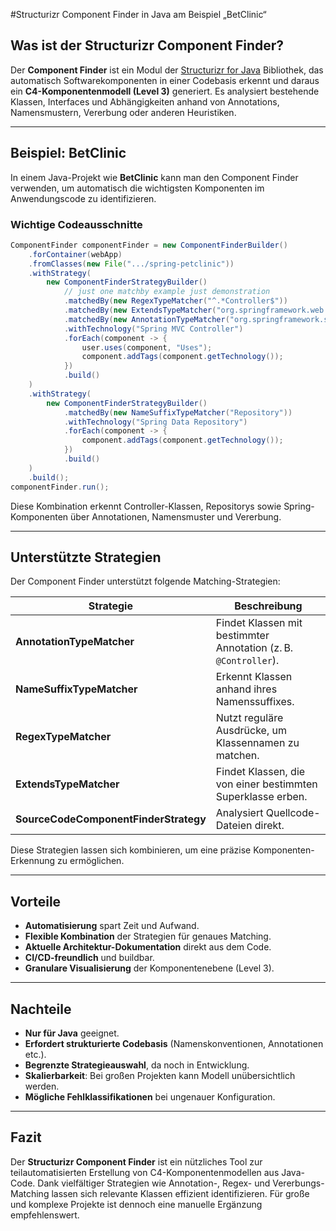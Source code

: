 
#Structurizr Component Finder in Java am Beispiel „BetClinic“

## Was ist der Structurizr Component Finder?

Der **Component Finder** ist ein Modul der [Structurizr for Java](https://docs.structurizr.com/java/component/introduction) Bibliothek, das automatisch Softwarekomponenten in einer Codebasis erkennt und daraus ein **C4-Komponentenmodell (Level 3)** generiert. Es analysiert bestehende Klassen, Interfaces und Abhängigkeiten anhand von Annotations, Namensmustern, Vererbung oder anderen Heuristiken.

---

## Beispiel: BetClinic

In einem Java-Projekt wie **BetClinic** kann man den Component Finder verwenden, um automatisch die wichtigsten Komponenten im Anwendungscode zu identifizieren.

### Wichtige Codeausschnitte

```java
ComponentFinder componentFinder = new ComponentFinderBuilder()
    .forContainer(webApp)
    .fromClasses(new File(".../spring-petclinic"))
    .withStrategy(
        new ComponentFinderStrategyBuilder()
            // just one matchby example just demonstration
            .matchedBy(new RegexTypeMatcher("^.*Controller$"))
            .matchedBy(new ExtendsTypeMatcher("org.springframework.web.servlet.mvc.Controller"))
            .matchedBy(new AnnotationTypeMatcher("org.springframework.stereotype.Controller"))
            .withTechnology("Spring MVC Controller")
            .forEach(component -> {
                user.uses(component, "Uses");
                component.addTags(component.getTechnology());
            })
            .build()
    )
    .withStrategy(
        new ComponentFinderStrategyBuilder()
            .matchedBy(new NameSuffixTypeMatcher("Repository"))
            .withTechnology("Spring Data Repository")
            .forEach(component -> {
                component.addTags(component.getTechnology());
            })
            .build()
    )
    .build();
componentFinder.run();
```

Diese Kombination erkennt Controller-Klassen, Repositorys sowie Spring-Komponenten über Annotationen, Namensmuster und Vererbung.

---

## Unterstützte Strategien

Der Component Finder unterstützt folgende Matching-Strategien:

| Strategie | Beschreibung |
|----------|--------------|
| **AnnotationTypeMatcher** | Findet Klassen mit bestimmter Annotation (z. B. `@Controller`). |
| **NameSuffixTypeMatcher** | Erkennt Klassen anhand ihres Namenssuffixes. |
| **RegexTypeMatcher** | Nutzt reguläre Ausdrücke, um Klassennamen zu matchen. |
| **ExtendsTypeMatcher** | Findet Klassen, die von einer bestimmten Superklasse erben. |
| **SourceCodeComponentFinderStrategy** | Analysiert Quellcode-Dateien direkt. |

Diese Strategien lassen sich kombinieren, um eine präzise Komponenten-Erkennung zu ermöglichen.

---

## Vorteile

- **Automatisierung** spart Zeit und Aufwand.
- **Flexible Kombination** der Strategien für genaues Matching.
- **Aktuelle Architektur-Dokumentation** direkt aus dem Code.
- **CI/CD-freundlich** und buildbar.
- **Granulare Visualisierung** der Komponentenebene (Level 3).

---

## Nachteile

- **Nur für Java** geeignet.
- **Erfordert strukturierte Codebasis** (Namenskonventionen, Annotationen etc.).
- **Begrenzte Strategieauswahl**, da noch in Entwicklung.
- **Skalierbarkeit**: Bei großen Projekten kann Modell unübersichtlich werden.
- **Mögliche Fehlklassifikationen** bei ungenauer Konfiguration.

---

## Fazit

Der **Structurizr Component Finder** ist ein nützliches Tool zur teilautomatisierten Erstellung von C4-Komponentenmodellen aus Java-Code. Dank vielfältiger Strategien wie Annotation-, Regex- und Vererbungs-Matching lassen sich relevante Klassen effizient identifizieren. Für große und komplexe Projekte ist dennoch eine manuelle Ergänzung empfehlenswert.
